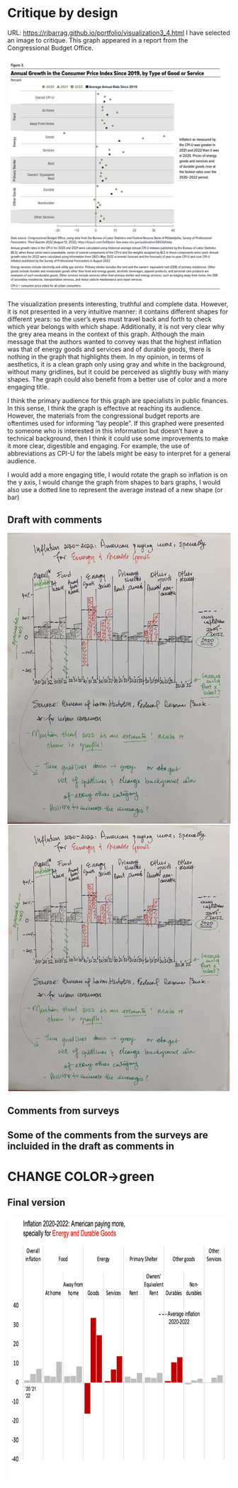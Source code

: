 # Critique by design
URL: https://ribarrag.github.io/portfolio/visualization3_4.html
I have selected an image to critique. 
This graph appeared in a report from the Congressional Budget Office.


<img src="Inflation_graph.jpg" alt="Graph with inflation data in the U.S. from 2019 to 2022" class="center">

The visualization presents interesting, truthful and complete data. However, it is not presented in a very intuitive manner: it contains different shapes for different years: so the user’s eyes must travel back and forth to check which year  belongs with which shape. Additionally, it is not very clear why the grey area means in the context of this graph. 
Although the main message that the authors wanted to convey was that the highest inflation was that of energy goods and services and of durable goods, there is nothing in the graph that highlights them.
In my opinion, in terms of aesthetics, it is a clean graph only using gray and white in the background, without many gridlines, but it could be perceived as slightly busy with many shapes. The graph could also benefit from a better use of color and a more engaging title.


I think the primary audience for this graph are specialists in public finances. In this sense, I think the graph is effective at reaching its audience. However, the materials from the congressional budget reports are oftentimes used for informing “lay people”. If this graphed were presented to someone who is interested in this information but doesn’t have a technical background, then I think it could use some improvements to make it more clear, digestible and engaging.
For example, the use of abbreviations as CPI-U for the labels might be easy to interpret for a general audience. 

I would add a more engaging title, I would rotate the graph so inflation is on the y axis, I would change the graph from shapes to bars graphs, I would also use a dotted line to represent the average instead of a new shape (or bar) 

## Draft with comments


<img src="Draft_graph.jpg" alt="Graph with inflation data in the U.S. from 2019 to 2022" class="center">


<div style="text-align: center;">
<img src="Draft_graph.jpg" alt="Draft of modified graph with inflation data in the U.S. from 2019 to 2022", width="500" 
     height="600", class = "center">
</div>

## Comments from surveys
## Some of the comments from the surveys are incluided in the draft as comments in 
# CHANGE COLOR->green



## Final version
<div style="text-align: center;">
<img src="Final_graph.jpg" alt="Draft of modified graph with inflation data in the U.S. from 2019 to 2022", width="768" 
     height="600", class = "center">
</div>


